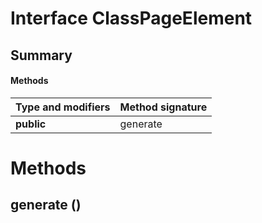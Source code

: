 Interface ClassPageElement
==========================
Summary
-------
#### Methods
| Type and modifiers | Method signature |
| ------------------ | ---------------- |
| **public**         | generate         |

Methods
=======
generate ()
-----------



